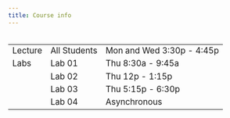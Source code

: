 ```yaml
---
title: Course info
---
```


<style>
  .column {
  width: 100%;
  }

  table {
  width: 500px;
  font-size: 17px;
  font-weight: 400;
  padding-top: 5px;
  padding-bottom: 5px;
  }
  
  
</style>

<div class = "column">
<table>
<tbody>
  <tr>
    <td class="tg-0pky">Lecture</td>
    <td class="tg-0pky">All Students</td>
    <td class="tg-0pky">Mon and Wed 3:30p - 4:45p</td>
  </tr>
  <tr>
    <td class="tg-0pky">Labs</td>
    <td class="tg-0pky">Lab 01</td>
    <td class="tg-0pky">Thu 8:30a - 9:45a</td>
  </tr>
  <tr>
    <td class="tg-0pky"></td>
    <td class="tg-0pky">Lab 02</td>
    <td class="tg-0pky">Thu 12p - 1:15p</td>
  </tr>
  <tr>
    <td class="tg-0pky"></td>
    <td class="tg-0pky">Lab 03</td>
    <td class="tg-0pky">Thu 5:15p - 6:30p</td>
  </tr>
  <tr>
    <td class="tg-0pky"></td>
    <td class="tg-0pky">Lab 04</td>
    <td class="tg-0pky">Asynchronous</td>
  </tr>
</tbody>
</table>
</div>

